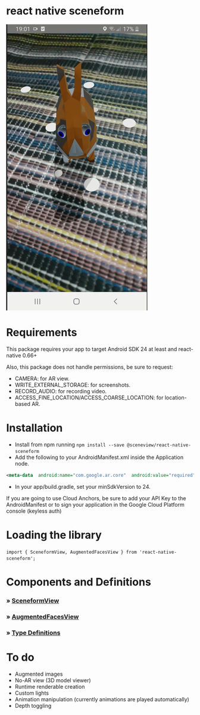 # react native sceneform

<img src="demo/screenshot.png" />

# Requirements

This package requires your app to target Android SDK 24 at least and react-native 0.66+

Also, this package does not handle permissions, be sure to request:

- CAMERA: for AR view.
- WRITE_EXTERNAL_STORAGE: for screenshots.
- RECORD_AUDIO: for recording video.
- ACCESS_FINE_LOCATION/ACCESS_COARSE_LOCATION: for location-based AR.

# Installation

- Install from npm running `npm install --save @sceneview/react-native-sceneform`
- Add the following to your AndroidManifest.xml inside the Application node.
```xml
<meta-data  android:name="com.google.ar.core"  android:value="required"  />
```
- In your app/build.gradle, set your minSdkVersion to 24.

If you are going to use Cloud Anchors, be sure to add your API Key to the AndroidManifest or to sign your application in the Google Cloud Platform console (keyless auth)

# Loading the library

`import { SceneformView, AugmentedFacesView } from 'react-native-sceneform';`

# Components and Definitions

### » [SceneformView](./docs/SCENEFORMVIEW.md)
### » [AugmentedFacesView](./docs/AUGMENTED_FACES.md)
### » [Type Definitions](./docs/TYPES.md)

# To do

- Augmented images
- No-AR view (3D model viewer)
- Runtime renderable creation
- Custom lights
- Animation manipulation (currently animations are played automatically)
- Depth toggling
